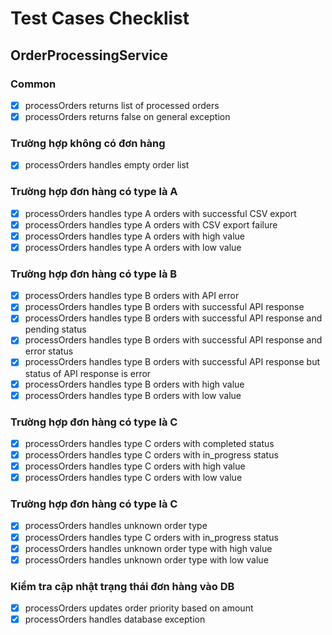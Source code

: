 # Test Cases Checklist

## OrderProcessingService

### Common
- [x] processOrders returns list of processed orders
- [x] processOrders returns false on general exception

### Trường hợp không có đơn hàng
- [x] processOrders handles empty order list

### Trường hợp đơn hàng có type là A
- [x] processOrders handles type A orders with successful CSV export
- [x] processOrders handles type A orders with CSV export failure
- [x] processOrders handles type A orders with high value
- [x] processOrders handles type A orders with low value

### Trường hợp đơn hàng có type là B
- [x] processOrders handles type B orders with API error
- [x] processOrders handles type B orders with successful API response
- [x] processOrders handles type B orders with successful API response and pending status
- [x] processOrders handles type B orders with successful API response and error status
- [x] processOrders handles type B orders with successful API response but status of API response is error
- [x] processOrders handles type B orders with high value
- [x] processOrders handles type B orders with low value

### Trường hợp đơn hàng có type là C
- [x] processOrders handles type C orders with completed status
- [x] processOrders handles type C orders with in_progress status
- [x] processOrders handles type C orders with high value
- [x] processOrders handles type C orders with low value

### Trường hợp đơn hàng có type là C
- [x] processOrders handles unknown order type
- [x] processOrders handles type C orders with in_progress status
- [x] processOrders handles unknown order type with high value
- [x] processOrders handles unknown order type with low value

### Kiểm tra cập nhật trạng thái đơn hàng vào DB
- [x] processOrders updates order priority based on amount
- [x] processOrders handles database exception